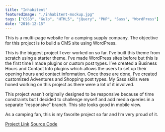 ```yaml
---
title: "Inhabitent"
featuredImage: "./inhabitent-mockup.jpg"
tags: ["CSS3", "Gulp", "HTML5", "jQuery", "PHP", "Sass", "WordPress"]
date: "2016-12-15"
---
```


This is a multi-page website for a camping supply company. The objective for this project is to build a CMS site using WordPress.

This is the biggest project I ever worked on so far. I’ve built this theme from scratch using a starter theme. I’ve made WordPress sites before but this is the first time I made plugins or custom post types. I’ve created a Business Hours and Contact Info plugins which allows the users to set up their opening hours and contact information. Once those are done, I’ve created customized Adventures and Shopping post types. My Sass skills were honed working on this project as there were a lot of it involved.

This project wasn’t originally designed to be responsive because of time constraints but I decided to challenge myself and add media queries in a separate “responsive” branch. This site looks good in mobile view.

As a camping fan, this is my favorite project so far and I’m very proud of it.

<a class="primary-button" href="http://inhabitent.jon-funk.com/" target="_blank">Project Link</a>
<a class="primary-button" href="https://github.com/jonathanfunk/inhabitent" target="_blank">Source Code</a>
